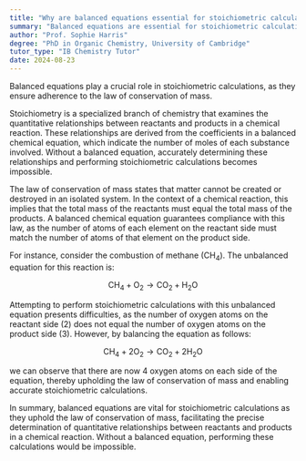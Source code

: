 ```yaml
---
title: "Why are balanced equations essential for stoichiometric calculations?"
summary: "Balanced equations are essential for stoichiometric calculations because they ensure the law of conservation of mass is upheld."
author: "Prof. Sophie Harris"
degree: "PhD in Organic Chemistry, University of Cambridge"
tutor_type: "IB Chemistry Tutor"
date: 2024-08-23
---
```


Balanced equations play a crucial role in stoichiometric calculations, as they ensure adherence to the law of conservation of mass.

Stoichiometry is a specialized branch of chemistry that examines the quantitative relationships between reactants and products in a chemical reaction. These relationships are derived from the coefficients in a balanced chemical equation, which indicate the number of moles of each substance involved. Without a balanced equation, accurately determining these relationships and performing stoichiometric calculations becomes impossible.

The law of conservation of mass states that matter cannot be created or destroyed in an isolated system. In the context of a chemical reaction, this implies that the total mass of the reactants must equal the total mass of the products. A balanced chemical equation guarantees compliance with this law, as the number of atoms of each element on the reactant side must match the number of atoms of that element on the product side.

For instance, consider the combustion of methane ($\text{CH}_4$). The unbalanced equation for this reaction is:

$$
\text{CH}_4 + \text{O}_2 \rightarrow \text{CO}_2 + \text{H}_2\text{O}
$$

Attempting to perform stoichiometric calculations with this unbalanced equation presents difficulties, as the number of oxygen atoms on the reactant side ($2$) does not equal the number of oxygen atoms on the product side ($3$). However, by balancing the equation as follows:

$$
\text{CH}_4 + 2\text{O}_2 \rightarrow \text{CO}_2 + 2\text{H}_2\text{O}
$$

we can observe that there are now $4$ oxygen atoms on each side of the equation, thereby upholding the law of conservation of mass and enabling accurate stoichiometric calculations.

In summary, balanced equations are vital for stoichiometric calculations as they uphold the law of conservation of mass, facilitating the precise determination of quantitative relationships between reactants and products in a chemical reaction. Without a balanced equation, performing these calculations would be impossible.
    